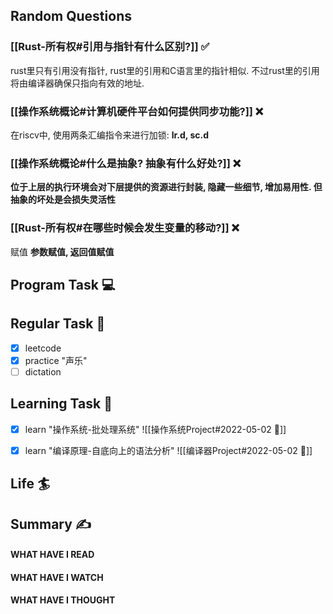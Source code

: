 ## Random Questions
### [[Rust-所有权#引用与指针有什么区别?]] ✅
rust里只有引用没有指针, rust里的引用和C语言里的指针相似. 不过rust里的引用将由编译器确保只指向有效的地址.

### [[操作系统概论#计算机硬件平台如何提供同步功能?]] ❌
在riscv中, 使用两条汇编指令来进行加锁: **lr.d, sc.d**

### [[操作系统概论#什么是抽象? 抽象有什么好处?]] ❌
**位于上层的执行环境会对下层提供的资源进行封装, 隐藏一些细节, 增加易用性.
但抽象的坏处是会损失灵活性**

### [[Rust-所有权#在哪些时候会发生变量的移动?]] ❌
赋值
**参数赋值, 返回值赋值**



## Program Task  💻

## Regular Task  🤡
- [x] leetcode
- [x] practice "声乐"
- [ ] dictation

## Learning Task 🎯
- [x] learn "操作系统-批处理系统"
	![[操作系统Project#2022-05-02 📅]]

- [x] learn "编译原理-自底向上的语法分析"
	![[编译器Project#2022-05-02 📅]]

## Life 🏄

## Summary ✍
####  WHAT HAVE I READ

#### WHAT HAVE I WATCH

#### WHAT HAVE I THOUGHT
